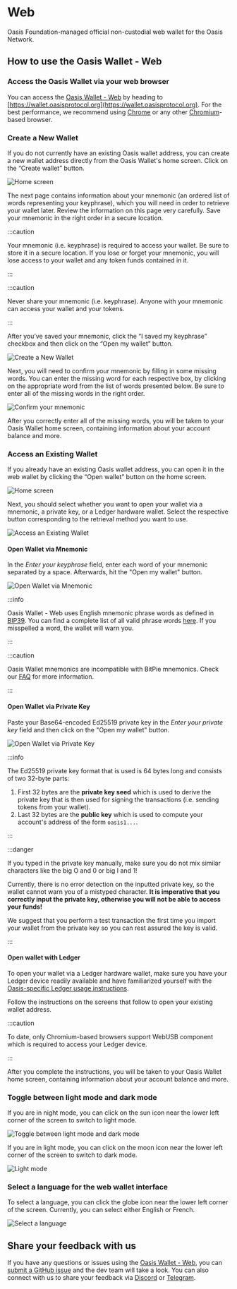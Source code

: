# Web

Oasis Foundation-managed official non-custodial web wallet for the Oasis
Network.

## How to use the Oasis Wallet - Web

### **Access the Oasis Wallet via your web browser**

You can access the [Oasis Wallet - Web](https://github.com/oasisprotocol/oasis-wallet-web/) by heading to [https://wallet.oasisprotocol.org](https://wallet.oasisprotocol.org). For the best performance, we recommend using [Chrome](https://www.google.com/chrome/) or any other [Chromium](https://www.chromium.org/Home)-based browser.

### **Create a New Wallet**

If you do not currently have an existing Oasis wallet address, you can create a new wallet address directly from the Oasis Wallet's home screen. Click on the “Create wallet” button.

![Home screen](../../images/wallet/web/01_home.png)

The next page contains information about your mnemonic (an ordered list of words representing your keyphrase), which you will need in order to retrieve your wallet later. Review the information on this page very carefully. Save your mnemonic in the right order in a secure location.

:::caution

Your mnemonic (i.e. keyphrase) is required to access your wallet. Be sure to store it in a secure location. If you lose or forget your mnemonic, you will lose access to your wallet and any token funds contained in it.

:::

:::caution

Never share your mnemonic (i.e. keyphrase). Anyone with your mnemonic can access your wallet and your tokens.

:::

After you’ve saved your mnemonic, click the “I saved my keyphrase” checkbox and then click on the “Open my wallet” button.

![Create a New Wallet](../../images/wallet/web/02_this_is_your_mnemonic.png)

Next, you will need to confirm your mnemonic by filling in some missing words. You can enter the missing word for each respective box, by clicking on the appropriate word from the list of words presented below. Be sure to enter all of the missing words in the right order.

![Confirm your mnemonic](../../images/wallet/web/03_confirm_your_mnemonic.png)

After you correctly enter all of the missing words, you will be taken to your Oasis Wallet home screen, containing information about your account balance and more.

### **Access an Existing Wallet**

If you already have an existing Oasis wallet address, you can open it in the web wallet by clicking the “Open wallet” button on the home screen.

![Home screen](../../images/wallet/web/01_home.png)

Next, you should select whether you want to open your wallet via a mnemonic, a private key, or a Ledger hardware wallet. Select the respective button corresponding to the retrieval method you want to use.

![Access an Existing Wallet](../../images/wallet/web/04_how_to_open_your_wallet.png)

#### Open Wallet via Mnemonic

In the _Enter your keyphrase_ field, enter each word of your mnemonic separated by a space. Afterwards, hit the "Open my wallet" button.

![Open Wallet via Mnemonic](../../images/wallet/web/05.1_open_with_mnemonics.png)

:::info

Oasis Wallet - Web uses English mnemonic phrase words as defined in [BIP39](https://github.com/bitcoin/bips/blob/master/bip-0039.mediawiki). You can find a complete list of all valid phrase words [here](https://github.com/bitcoin/bips/blob/master/bip-0039/english.txt). If you misspelled a word, the wallet will warn you.

:::

:::caution

Oasis Wallet mnemonics are incompatible with BitPie mnemonics. Check our [FAQ](./README.mdx#frequently-asked-questions) for more information.

:::

#### Open Wallet via Private Key

Paste your Base64-encoded Ed25519 private key in the _Enter your private key_ field and then click on the "Open my wallet" button.

![Open Wallet via Private Key](../../images/wallet/web/05.2_open_with_private_key.png)

:::info

The Ed25519 private key format that is used is 64 bytes long and consists of two 32-byte parts:

1. First 32 bytes are the **private key seed** which is used to derive the private key that is then used for signing the transactions (i.e. sending tokens from your wallet).
2. Last 32 bytes are the **public key** which is used to compute your account's address of the form `oasis1...`.

:::

:::danger

If you typed in the private key manually, make sure you do not mix similar characters like the big O and 0 or big I and 1!

Currently, there is no error detection on the inputted private key, so the wallet cannot warn you of a mistyped character. **It is imperative that you correctly input the private key, otherwise you will not be able to access your funds!**

We suggest that you perform a test transaction the first time you import your wallet from the private key so you can rest assured the key is valid.

:::

#### Open wallet with Ledger

To open your wallet via a Ledger hardware wallet, make sure you have your Ledger device readily available and have familiarized yourself with the [Oasis-specific Ledger usage instructions](../holding-rose-tokens/ledger-wallet.md).

Follow the instructions on the screens that follow to open your existing wallet address.

:::caution

To date, only Chromium-based browsers support WebUSB component which is required to access your Ledger device.

:::

After you complete the instructions, you will be taken to your Oasis Wallet home screen, containing information about your account balance and more.

### **Toggle between light mode and dark mode**

If you are in night mode, you can click on the sun icon near the lower left corner of the screen to switch to light mode.

![Toggle between light mode and dark mode](../../images/wallet/web/06_toogle_between_light_and_dark_mode.png)

If you are in light mode, you can click on the moon icon near the lower left corner of the screen to switch to dark mode.

![Light mode](../../images/wallet/web/07_light_mode.png)

### **Select a language for the web wallet interface**

To select a language, you can click the globe icon near the lower left corner of the screen. Currently, you can select either English or French.

![Select a language](../../images/wallet/web/08_select_language.png)

## **Share your feedback with us**

If you have any questions or issues using the [Oasis Wallet - Web](https://github.com/oasisprotocol/oasis-wallet-web/), you can [submit a GitHub issue](https://github.com/oasisprotocol/oasis-wallet-web/issues) and the dev team will take a look. You can also connect with us to share your feedback via [Discord](https://discord.gg/pJdWeVtmHT) or [Telegram](https://t.me/oasisprotocolcommunity).
